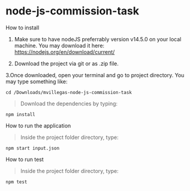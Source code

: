 # node-js-commission-task

How to install

1. Make sure to have nodeJS preferrably version v14.5.0 on your local machine. You may download it here: https://nodejs.org/en/download/current/

2. Download the project via git or as .zip file.

3.Once downloaded, open your terminal and go to project directory. You may type something like:

`cd /Downloads/mvillegas-node-js-commission-task`

> Download the dependencies by typing:

`npm install`

How to run the application

> Inside the project folder directory, type:

`npm start input.json`

How to run test

> Inside the project folder directory, type:

`npm test`
